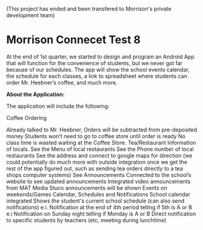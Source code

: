 (This project has ended and been transfered to Morrison's private development team)

# Morrison Connecet Test 8 
At the end of 1st quarter, we started to design and program an Android App that will function for the convenience of students, but we never got far because of our schedules. The app will show the school events calendar, the schedule for each classes, a link to spreadsheet where students can order Mr. Heebner’s coffee, and much more.

**About the Application:**

The application will include the following:

Coffee Ordering

Already talked to Mr. Heebner,
Orders will be subtracted from pre-deposited money
Students won’t need to go to coffee store until order is ready
No class time is wasted waiting at the Coffee Store.
Tea/Restaurant Information of locals.
See the Menu of local restaurants
See the Phone number of local restaurants
See the address and connect to google maps for direction
(we could potentially do much more with outside integration once we get the rest of the app figured out, such as sending tea orders directly to a tea shops computer systems)
See Announcements
Connected to the school’s website to see updated announcements
Integrated video announcements from MAT Media
Stuco announcements will be shown
Events on weekends/Games
Calendar, Schedules and Notifications
School calendar integrated
Shows the student's current school schedule (can also send notifications)
e.i. Notification at the end of 4th period telling if 5th is A or B
e.i Notification on Sunday night telling if Monday is A or B
Direct notification to specific students by teachers (etc, meeting during lunchtime)

